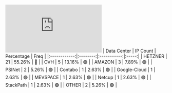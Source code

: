 ![Diagramm](https://github.com/obajay/StateSync-snapshots/blob/main/Projects/Dora/1/README.md)
| Data Center | IP Count | Percentage | Freq |
|:------------:|:--------:|:-----------:|:-----:|
| HETZNER | 21 | 55.26% | 🔴 |
| OVH | 5 | 13.16% | 🟢 |
| AMAZON | 3 | 7.89% | 🟢 |
| PSINet | 2 | 5.26% | 🟢 |
| Contabo | 1 | 2.63% | 🟢 |
| Google-Cloud | 1 | 2.63% | 🟢 |
| MEVSPACE | 1 | 2.63% | 🟢 |
| Netcup | 1 | 2.63% | 🟢 |
| StackPath | 1 | 2.63% | 🟢 |
| OTHER | 2 | 5.26% | 🟢 |